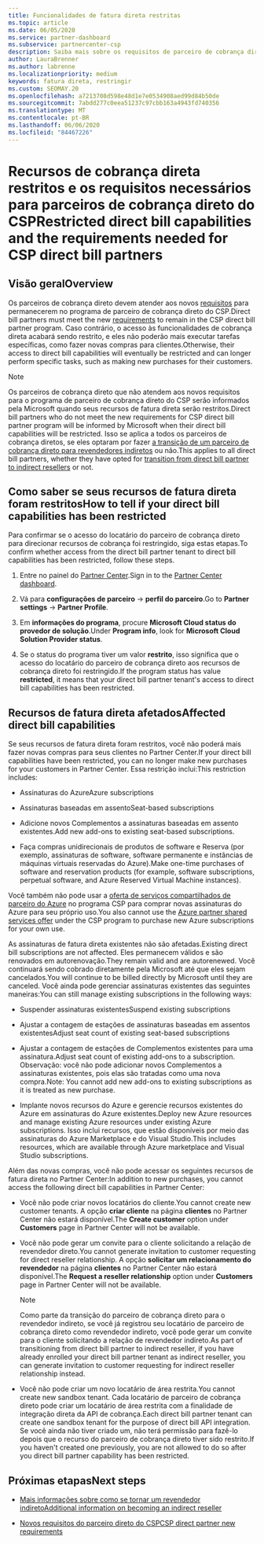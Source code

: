 ```yaml
---
title: Funcionalidades de fatura direta restritas
ms.topic: article
ms.date: 06/05/2020
ms.service: partner-dashboard
ms.subservice: partnercenter-csp
description: Saiba mais sobre os requisitos de parceiro de cobrança direto do CSP e o que fazer para evitar que os recursos sejam restritos. Descubra se seus recursos foram restritos.
author: LauraBrenner
ms.author: labrenne
ms.localizationpriority: medium
keywords: fatura direta, restringir
ms.custom: SEOMAY.20
ms.openlocfilehash: a7213708d598e48d1e7e0534908aed99d84b50de
ms.sourcegitcommit: 7abdd277c0eea51237c97cbb163a4943fd740356
ms.translationtype: MT
ms.contentlocale: pt-BR
ms.lasthandoff: 06/06/2020
ms.locfileid: "84467226"
---
```

# <a name="restricted-direct-bill-capabilities-and-the-requirements-needed-for-csp-direct-bill-partners"></a><span data-ttu-id="a0348-105">Recursos de cobrança direta restritos e os requisitos necessários para parceiros de cobrança direto do CSP</span><span class="sxs-lookup"><span data-stu-id="a0348-105">Restricted direct bill capabilities and the requirements needed for CSP direct bill partners</span></span>  

## <a name="overview"></a><span data-ttu-id="a0348-106">Visão geral</span><span class="sxs-lookup"><span data-stu-id="a0348-106">Overview</span></span>

<span data-ttu-id="a0348-107">Os parceiros de cobrança direto devem atender aos novos [requisitos](direct-partner-new-requirements.md) para permanecerem no programa de parceiro de cobrança direto do CSP.</span><span class="sxs-lookup"><span data-stu-id="a0348-107">Direct bill partners must meet the new [requirements](direct-partner-new-requirements.md) to remain in the CSP direct bill partner program.</span></span> <span data-ttu-id="a0348-108">Caso contrário, o acesso às funcionalidades de cobrança direta acabará sendo restrito, e eles não poderão mais executar tarefas específicas, como fazer novas compras para clientes.</span><span class="sxs-lookup"><span data-stu-id="a0348-108">Otherwise, their access to direct bill capabilities will eventually be restricted and can longer perform specific tasks, such as making new purchases for their customers.</span></span>

> [!Note]
> <span data-ttu-id="a0348-109">Os parceiros de cobrança direto que não atendem aos novos requisitos para o programa de parceiro de cobrança direto do CSP serão informados pela Microsoft quando seus recursos de fatura direta serão restritos.</span><span class="sxs-lookup"><span data-stu-id="a0348-109">Direct bill partners who do not meet the new requirements for CSP direct bill partner program will be informed by Microsoft when their direct bill capabilities will be restricted.</span></span> <span data-ttu-id="a0348-110">Isso se aplica a todos os parceiros de cobrança diretos, se eles optaram por fazer [a transição de um parceiro de cobrança direto para revendedores indiretos](transition-direct-to-indirect.md) ou não.</span><span class="sxs-lookup"><span data-stu-id="a0348-110">This applies to all direct bill partners, whether they have opted for [transition from direct bill partner to indirect resellers](transition-direct-to-indirect.md) or not.</span></span>  

## <a name="how-to-tell-if-your-direct-bill-capabilities-has-been-restricted"></a><span data-ttu-id="a0348-111">Como saber se seus recursos de fatura direta foram restritos</span><span class="sxs-lookup"><span data-stu-id="a0348-111">How to tell if your direct bill capabilities has been restricted</span></span>

<span data-ttu-id="a0348-112">Para confirmar se o acesso do locatário do parceiro de cobrança direto para direcionar recursos de cobrança foi restringido, siga estas etapas.</span><span class="sxs-lookup"><span data-stu-id="a0348-112">To confirm whether access from the direct bill partner tenant to direct bill capabilities has been restricted, follow these steps.</span></span>

1. <span data-ttu-id="a0348-113">Entre no painel do [Partner Center](https://partner.microsoft.com/dashboard).</span><span class="sxs-lookup"><span data-stu-id="a0348-113">Sign in to the [Partner Center dashboard](https://partner.microsoft.com/dashboard).</span></span>

2. <span data-ttu-id="a0348-114">Vá para **configurações de parceiro**  ->  **perfil do parceiro**.</span><span class="sxs-lookup"><span data-stu-id="a0348-114">Go to **Partner settings** -> **Partner Profile**.</span></span>

3. <span data-ttu-id="a0348-115">Em **informações do programa**, procure **Microsoft Cloud status do provedor de solução**.</span><span class="sxs-lookup"><span data-stu-id="a0348-115">Under **Program info**, look for **Microsoft Cloud Solution Provider status**.</span></span>

4. <span data-ttu-id="a0348-116">Se o status do programa tiver um valor **restrito**, isso significa que o acesso do locatário do parceiro de cobrança direto aos recursos de cobrança direto foi restringido.</span><span class="sxs-lookup"><span data-stu-id="a0348-116">If the program status has value **restricted**, it means that your direct bill partner tenant's access to direct bill capabilities has been restricted.</span></span>

## <a name="affected-direct-bill-capabilities"></a><span data-ttu-id="a0348-117">Recursos de fatura direta afetados</span><span class="sxs-lookup"><span data-stu-id="a0348-117">Affected direct bill capabilities</span></span>

<span data-ttu-id="a0348-118">Se seus recursos de fatura direta foram restritos, você não poderá mais fazer novas compras para seus clientes no Partner Center.</span><span class="sxs-lookup"><span data-stu-id="a0348-118">If your direct bill capabilities have been restricted, you can no longer make new purchases for your customers in Partner Center.</span></span> <span data-ttu-id="a0348-119">Essa restrição inclui:</span><span class="sxs-lookup"><span data-stu-id="a0348-119">This restriction includes:</span></span>

- <span data-ttu-id="a0348-120">Assinaturas do Azure</span><span class="sxs-lookup"><span data-stu-id="a0348-120">Azure subscriptions</span></span>

- <span data-ttu-id="a0348-121">Assinaturas baseadas em assento</span><span class="sxs-lookup"><span data-stu-id="a0348-121">Seat-based subscriptions</span></span>

- <span data-ttu-id="a0348-122">Adicione novos Complementos a assinaturas baseadas em assento existentes.</span><span class="sxs-lookup"><span data-stu-id="a0348-122">Add new add-ons to existing seat-based subscriptions.</span></span>

- <span data-ttu-id="a0348-123">Faça compras unidirecionais de produtos de software e Reserva (por exemplo, assinaturas de software, software permanente e instâncias de máquinas virtuais reservadas do Azure).</span><span class="sxs-lookup"><span data-stu-id="a0348-123">Make one-time purchases of software and reservation products (for example, software subscriptions, perpetual software, and Azure Reserved Virtual Machine instances).</span></span>

<span data-ttu-id="a0348-124">Você também não pode usar a [oferta de serviços compartilhados de parceiro do Azure](shared-services.md) no programa CSP para comprar novas assinaturas do Azure para seu próprio uso.</span><span class="sxs-lookup"><span data-stu-id="a0348-124">You also cannot use the [Azure partner shared services offer](shared-services.md) under the CSP program to purchase new Azure subscriptions for your own use.</span></span>

<span data-ttu-id="a0348-125">As assinaturas de fatura direta existentes não são afetadas.</span><span class="sxs-lookup"><span data-stu-id="a0348-125">Existing direct bill subscriptions are not affected.</span></span> <span data-ttu-id="a0348-126">Eles permanecem válidos e são renovados em autorenovação.</span><span class="sxs-lookup"><span data-stu-id="a0348-126">They remain valid and are autorenewed.</span></span> <span data-ttu-id="a0348-127">Você continuará sendo cobrado diretamente pela Microsoft até que eles sejam cancelados.</span><span class="sxs-lookup"><span data-stu-id="a0348-127">You will continue to be billed directly by Microsoft until they are canceled.</span></span> <span data-ttu-id="a0348-128">Você ainda pode gerenciar assinaturas existentes das seguintes maneiras:</span><span class="sxs-lookup"><span data-stu-id="a0348-128">You can still manage existing subscriptions in the following ways:</span></span>

- <span data-ttu-id="a0348-129">Suspender assinaturas existentes</span><span class="sxs-lookup"><span data-stu-id="a0348-129">Suspend existing subscriptions</span></span>

- <span data-ttu-id="a0348-130">Ajustar a contagem de estações de assinaturas baseadas em assentos existentes</span><span class="sxs-lookup"><span data-stu-id="a0348-130">Adjust seat count of existing seat-based subscriptions</span></span>

- <span data-ttu-id="a0348-131">Ajustar a contagem de estações de Complementos existentes para uma assinatura.</span><span class="sxs-lookup"><span data-stu-id="a0348-131">Adjust seat count of existing add-ons to a subscription.</span></span> <span data-ttu-id="a0348-132">Observação: você não pode adicionar novos Complementos a assinaturas existentes, pois elas são tratadas como uma nova compra.</span><span class="sxs-lookup"><span data-stu-id="a0348-132">Note: You cannot add new add-ons to existing subscriptions as it is treated as new purchase.</span></span>

- <span data-ttu-id="a0348-133">Implante novos recursos do Azure e gerencie recursos existentes do Azure em assinaturas do Azure existentes.</span><span class="sxs-lookup"><span data-stu-id="a0348-133">Deploy new Azure resources and manage existing Azure resources under existing Azure subscriptions.</span></span> <span data-ttu-id="a0348-134">Isso inclui recursos, que estão disponíveis por meio das assinaturas do Azure Marketplace e do Visual Studio.</span><span class="sxs-lookup"><span data-stu-id="a0348-134">This includes resources, which are available through Azure marketplace and Visual Studio subscriptions.</span></span>

<span data-ttu-id="a0348-135">Além das novas compras, você não pode acessar os seguintes recursos de fatura direta no Partner Center:</span><span class="sxs-lookup"><span data-stu-id="a0348-135">In addition to new purchases, you cannot access the following direct bill capabilities in Partner Center:</span></span>

- <span data-ttu-id="a0348-136">Você não pode criar novos locatários do cliente.</span><span class="sxs-lookup"><span data-stu-id="a0348-136">You cannot create new customer tenants.</span></span> <span data-ttu-id="a0348-137">A opção **criar cliente** na página **clientes** no Partner Center não estará disponível.</span><span class="sxs-lookup"><span data-stu-id="a0348-137">The **Create customer** option under **Customers** page in Partner Center will not be available.</span></span>

- <span data-ttu-id="a0348-138">Você não pode gerar um convite para o cliente solicitando a relação de revendedor direto.</span><span class="sxs-lookup"><span data-stu-id="a0348-138">You cannot generate invitation to customer requesting for direct reseller relationship.</span></span> <span data-ttu-id="a0348-139">A opção **solicitar um relacionamento do revendedor** na página **clientes** no Partner Center não estará disponível.</span><span class="sxs-lookup"><span data-stu-id="a0348-139">The **Request a reseller relationship** option under **Customers** page in Partner Center will not be available.</span></span>

    >[!Note]
    ><span data-ttu-id="a0348-140">Como parte da transição do parceiro de cobrança direto para o revendedor indireto, se você já registrou seu locatário de parceiro de cobrança direto como revendedor indireto, você pode gerar um convite para o cliente solicitando a relação de revendedor indireto.</span><span class="sxs-lookup"><span data-stu-id="a0348-140">As part of transitioning from direct bill partner to indirect reseller, if you have already enrolled your direct bill partner tenant as indirect reseller, you can generate invitation to customer requesting for indirect reseller relationship instead.</span></span>

- <span data-ttu-id="a0348-141">Você não pode criar um novo locatário de área restrita.</span><span class="sxs-lookup"><span data-stu-id="a0348-141">You cannot create new sandbox tenant.</span></span> <span data-ttu-id="a0348-142">Cada locatário de parceiro de cobrança direto pode criar um locatário de área restrita com a finalidade de integração direta da API de cobrança.</span><span class="sxs-lookup"><span data-stu-id="a0348-142">Each direct bill partner tenant can create one sandbox tenant for the purpose of direct bill API integration.</span></span> <span data-ttu-id="a0348-143">Se você ainda não tiver criado um, não terá permissão para fazê-lo depois que o recurso do parceiro de cobrança direto tiver sido restrito.</span><span class="sxs-lookup"><span data-stu-id="a0348-143">If you haven't created one previously, you are not allowed to do so after you direct bill partner capability has been restricted.</span></span>  

## <a name="next-steps"></a><span data-ttu-id="a0348-144">Próximas etapas</span><span class="sxs-lookup"><span data-stu-id="a0348-144">Next steps</span></span>

- [<span data-ttu-id="a0348-145">Mais informações sobre como se tornar um revendedor indireto</span><span class="sxs-lookup"><span data-stu-id="a0348-145">Additional information on becoming an indirect reseller</span></span>](https://assetsprod.microsoft.com/csp-directbill-to-indirect-transition.pdf)

- [<span data-ttu-id="a0348-146">Novos requisitos do parceiro direto do CSP</span><span class="sxs-lookup"><span data-stu-id="a0348-146">CSP direct partner new requirements</span></span>](direct-partner-new-requirements.md)